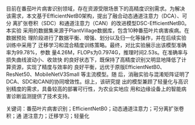 目前在番茄叶片病害识别领域，存在资源受限场景下的高精度识别需求。为解决
该需求，本文基于EfficientNetB0架构，提出了融合动态通道注意力（DCA）、可分
离扩张卷积（SDC）和通道注意力（CAN）的改进模型DSC-EfficientNetB0。本实验
采用的数据集来源于PlantVillage数据库，包含10种番茄叶片病害疾病。在数据预处
理阶段进行了数据平衡、增强、划分以及归一化等操作，并在后续实验训练中采用了
迁移学习和混合精度训练策略。最终，对比实验展示出该模型准确率为99.78%，参数
量4.26M，FLOPs为0.7974G，推理时间2.53s。在准确率与损失曲线波动小、收敛快
的良好状态下，既保持了高精度识别又明显地降低了计算资源，实现了精度与效率的
良好平衡，远优于原版EfficientNetB0、ResNet50、MobileNetV3Small 等主流模型。随
后，消融实验与混淆矩阵证明了DCA、SDC和CAN的协同增效性。综上，该研究提
出的模型兼顾了轻量化与高识别精度的需求，具备较高的部署可行性，为农业实地应
用和边缘设备上的智能病害诊断监测提供了技术支持。

关键词：番茄叶片病害识别；EfficientNetB0；动态通道注意力；可分离扩张卷积；通
道注意力；迁移学习；轻量化
